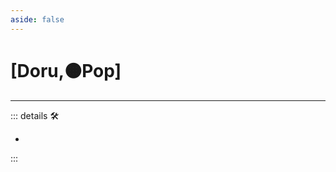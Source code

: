 ```yaml
---
aside: false
---
```

# <py>[Doru,🟠Pop]</py>

---

<!-- =================================================== -->
<!-- =================================================== -->
<!-- =================================================== -->
<!-- =================================================== -->
<!-- =================================================== -->
::: details 🛠

-

:::
